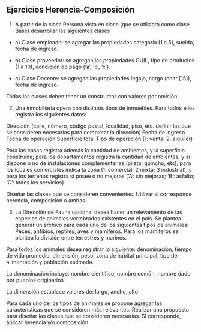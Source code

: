 
## Ejercicios Herencia-Composición
1. A partir de la clase Persona vista en clase (que se utilizará como clase Base) desarrollar las siguientes clases

- a) Clase empleado: se agregar las propiedades categoría (1 a 5), sueldo, fecha de ingreso.

- b) Clase proveedor: se agregan las propiedades CUIL, tipo de productos (1 a 10), condición de pago (‘a’, ‘b’, ‘c’).

- c) Clase Docente: se agregan las propiedades legajo, cargo (char [15]), fecha de ingreso.

Todas las clases deben tener un constructor con valores por omisión.



 
2. Una inmobiliaria opera con distintos tipos de inmuebles. Para todos ellos registra los siguientes datos:

Dirección (calle, número, código postal, localidad, piso, etc. definir las que se consideren necesarias para completar la dirección)
Fecha de ingreso
Fecha de operación
Superficie total
Tipo de operación (1: venta; 2: alquiler)


Para las casas registra además la cantidad de ambientes, y la superficie construida; para los departamentos registra la cantidad de ambientes, y si dispone o no de instalaciones complementarias (pileta, quincho, etc); para los locales comerciales indica la zona (1: comercial; 2 mixta; 3 industrial), y para los terrenos registra si posee o no mejoras (‘A’: sin mejoras; ‘B’: asfalto; ‘C’: todos los servicios)


Diseñar las clases que se consideren convenientes. Utilizar si corresponde herencia, composición o ambas.




3. La Dirección de Fauna nacional desea hacer un relevamiento de las especies de animales vertebrados  existentes en el país.
Se plantea generar un archivo para cada uno de los siguientes tipos de animales:
Peces, anfibios, reptiles, aves y mamíferos. Para los mamíferos se plantea la división entre terrestres y marinos.

Para todos los animales desea registrar lo siguiente: denominación, tiempo de vida promedio, dimensión, peso, zona de hábitat principal, tipo de alimentación y población estimada.

La denominación incluye: nombre científico, nombre común, nombre dado por pueblos originarios

La dimensión establece valores de: largo, ancho, alto

Para cada uno de los tipos de animales se propone agregar las características que se consideren más relevantes.
Realizar una propuesta para diseñar las clases que se consideren necesarias. Si corresponde, aplicar herencia y/o composición 




